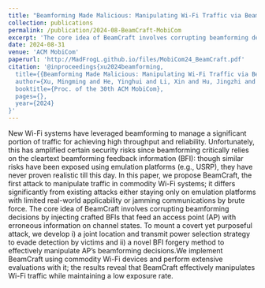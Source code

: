 ```yaml
---
title: "Beamforming Made Malicious: Manipulating Wi-Fi Traffic via Beamforming Feedback Forgery"
collection: publications
permalink: /publication/2024-08-BeamCraft-MobiCom
excerpt: 'The core idea of BeamCraft involves corrupting beamforming decisions by injecting crafted BFIs that feed an access point (AP) with erroneous information on channel states. [Code](https://github.com/Dxploto/BeamCraft_AE)'
date: 2024-08-31
venue: 'ACM MobiCom'
paperurl: 'http://MadFrogL.github.io/files/MobiCom24_BeamCraft.pdf'
citation: '@inproceedings{xu2024beamforming,
  title={{Beamforming Made Malicious: Manipulating Wi-Fi Traffic via Beamforming Feedback Forgery}},
  author={Xu, Mingming and He, Yinghui and Li, Xin and Hu, Jingzhi and Chen, Zhe and Xiao, Fu and Luo, Jun},
  booktitle={Proc. of the 30th ACM MobiCom},
  pages={},
  year={2024}
}'
---
```


New Wi-Fi systems have leveraged beamforming to manage a significant portion of traffic for achieving high throughput and reliability. Unfortunately, this has amplified certain security risks since beamforming critically relies on the cleartext beamforming feedback information (BFI): though similar risks have been exposed using emulation platforms (e.g., USRP), they have never proven realistic till this day. In this paper, we propose BeamCraft, the first attack to manipulate traffic in commodity Wi-Fi systems; it differs significantly from existing attacks either staying only on emulation platforms with limited real-world applicability or jamming communications by brute force. The core idea of BeamCraft involves corrupting beamforming decisions by injecting crafted BFIs that feed an access point (AP) with erroneous information on channel states. To mount a covert yet purposeful attack, we develop i) a joint location and transmit power selection strategy to evade detection by victims and ii) a novel BFI forgery method to effectively manipulate AP’s beamforming decisions.We implement BeamCraft using commodity Wi-Fi devices and perform extensive evaluations with it; the results reveal that BeamCraft effectively manipulates Wi-Fi traffic while maintaining a low exposure rate.
